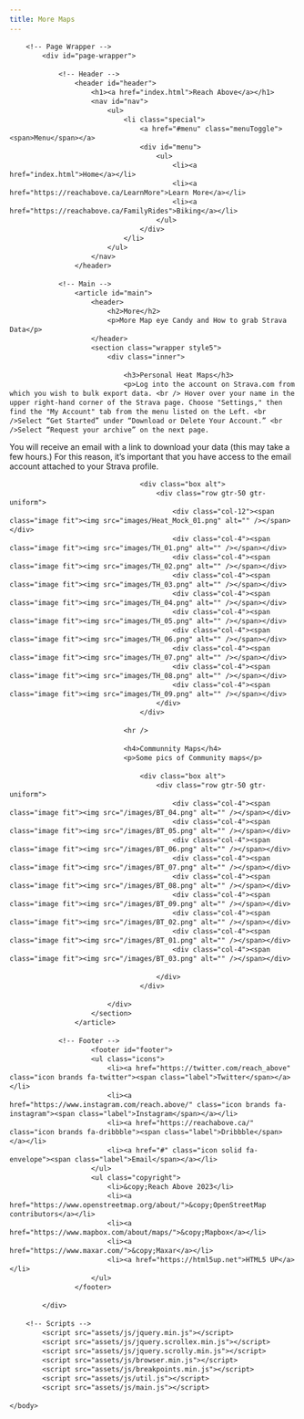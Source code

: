 ```yaml
---
title: More Maps
---
```


<html>
	<head>
		<title>Reach Above - Learn More</title>
		<meta charset="utf-8" />
		<meta name="viewport" content="width=device-width, initial-scale=1, user-scalable=no" />
		<link rel="stylesheet" href="assets/css/main.css" />
		<noscript><link rel="stylesheet" href="assets/css/noscript.css" /></noscript>
	</head>
	<body class="is-preload">

		<!-- Page Wrapper -->
			<div id="page-wrapper">

				<!-- Header -->
					<header id="header">
						<h1><a href="index.html">Reach Above</a></h1>
						<nav id="nav">
							<ul>
								<li class="special">
									<a href="#menu" class="menuToggle"><span>Menu</span></a>
									<div id="menu">
										<ul>
											<li><a href="index.html">Home</a></li>
											<li><a href="https://reachabove.ca/LearnMore">Learn More</a></li>
											<li><a href="https://reachabove.ca/FamilyRides">Biking</a></li>
										</ul>
									</div>
								</li>
							</ul>
						</nav>
					</header>

				<!-- Main -->
					<article id="main">
						<header>
							<h2>More</h2>
							<p>More Map eye Candy and How to grab Strava Data</p>
						</header>
						<section class="wrapper style5">
							<div class="inner">

								<h3>Personal Heat Maps</h3>
								<p>Log into the account on Strava.com from which you wish to bulk export data. <br /> Hover over your name in the upper right-hand corner of the Strava page. Choose "Settings," then find the "My Account" tab from the menu listed on the Left. <br />Select “Get Started” under “Download or Delete Your Account.” <br />Select “Request your archive” on the next page.
You will receive an email with a link to download your data (this may take a few hours.) For this reason, it’s important that you have access to the email account attached to your Strava profile.</p>
								
									<div class="box alt">
										<div class="row gtr-50 gtr-uniform">
											<div class="col-12"><span class="image fit"><img src="images/Heat_Mock_01.png" alt="" /></span></div>
											<div class="col-4"><span class="image fit"><img src="images/TH_01.png" alt="" /></span></div>
											<div class="col-4"><span class="image fit"><img src="images/TH_02.png" alt="" /></span></div>
											<div class="col-4"><span class="image fit"><img src="images/TH_03.png" alt="" /></span></div>
											<div class="col-4"><span class="image fit"><img src="images/TH_04.png" alt="" /></span></div>
											<div class="col-4"><span class="image fit"><img src="images/TH_05.png" alt="" /></span></div>
											<div class="col-4"><span class="image fit"><img src="images/TH_06.png" alt="" /></span></div>
											<div class="col-4"><span class="image fit"><img src="images/TH_07.png" alt="" /></span></div>
											<div class="col-4"><span class="image fit"><img src="images/TH_08.png" alt="" /></span></div>
											<div class="col-4"><span class="image fit"><img src="images/TH_09.png" alt="" /></span></div>
										</div>
									</div>

								<hr />

								<h4>Communnity Maps</h4>
								<p>Some pics of Community maps</p>

									<div class="box alt">
										<div class="row gtr-50 gtr-uniform">
											<div class="col-4"><span class="image fit"><img src="/images/BT_04.png" alt="" /></span></div>											
											<div class="col-4"><span class="image fit"><img src="/images/BT_05.png" alt="" /></span></div>
											<div class="col-4"><span class="image fit"><img src="/images/BT_06.png" alt="" /></span></div>											
											<div class="col-4"><span class="image fit"><img src="/images/BT_07.png" alt="" /></span></div>
											<div class="col-4"><span class="image fit"><img src="/images/BT_08.png" alt="" /></span></div>
											<div class="col-4"><span class="image fit"><img src="/images/BT_09.png" alt="" /></span></div>
											<div class="col-4"><span class="image fit"><img src="/images/BT_02.png" alt="" /></span></div>
											<div class="col-4"><span class="image fit"><img src="/images/BT_01.png" alt="" /></span></div>
											<div class="col-4"><span class="image fit"><img src="/images/BT_03.png" alt="" /></span></div>
											
										</div>
									</div>

							</div>
						</section>
					</article>

				<!-- Footer -->
						<footer id="footer">
						<ul class="icons">
							<li><a href="https://twitter.com/reach_above" class="icon brands fa-twitter"><span class="label">Twitter</span></a></li>
							<li><a href="https://www.instagram.com/reach.above/" class="icon brands fa-instagram"><span class="label">Instagram</span></a></li>
							<li><a href="https://reachabove.ca/" class="icon brands fa-dribbble"><span class="label">Dribbble</span></a></li>
							<li><a href="#" class="icon solid fa-envelope"><span class="label">Email</span></a></li>
						</ul>
						<ul class="copyright">
							<li>&copy;Reach Above 2023</li>
							<li><a href="https://www.openstreetmap.org/about/">&copy;OpenStreetMap contributors</a></li>
							<li><a href="https://www.mapbox.com/about/maps/">&copy;Mapbox</a></li>
							<li><a href="https://www.maxar.com/">&copy;Maxar</a></li>
							<li><a href="https://html5up.net">HTML5 UP</a></li>
						</ul>
					</footer>

			</div>

		<!-- Scripts -->
			<script src="assets/js/jquery.min.js"></script>
			<script src="assets/js/jquery.scrollex.min.js"></script>
			<script src="assets/js/jquery.scrolly.min.js"></script>
			<script src="assets/js/browser.min.js"></script>
			<script src="assets/js/breakpoints.min.js"></script>
			<script src="assets/js/util.js"></script>
			<script src="assets/js/main.js"></script>

	</body>
</html>
